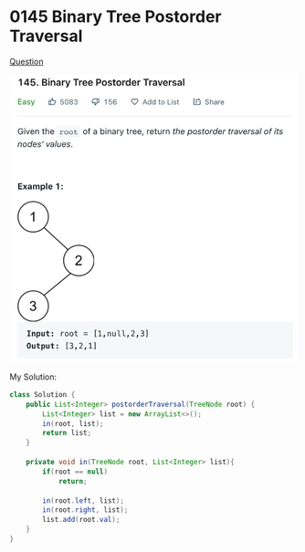 # 0145 Binary Tree Postorder Traversal

[Question](https://leetcode.com/problems/binary-tree-postorder-traversal/)

![](../.gitbook/assets/image-20221012193558971.png)

My Solution:

```java
class Solution {
    public List<Integer> postorderTraversal(TreeNode root) {
        List<Integer> list = new ArrayList<>();
        in(root, list);
        return list;
    }
    
    private void in(TreeNode root, List<Integer> list){
        if(root == null)
            return;
        
        in(root.left, list);
        in(root.right, list);
        list.add(root.val);
    }
}
```
